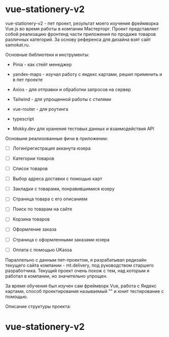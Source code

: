 # vue-stationery-v2

vue-stationery-v2 - пет проект, результат моего изучения фреймворка Vue.js во время работы в компании Мастерторг. Проект представляет собой реализацию фронтенд части приложения по продаже товаров различных категорий. За основу референса для дизайна взят сайт samokat.ru. 

Основные библиотеки и инструменты:

- Pinia - как стейт менеджер

- yandex-maps - изучал работу с яндекс картами, решил применить и в пет проекте

- Axios - для отправки и обработки запросов на сервер

- Tailwind - для упрощенной работы с стилями

- vue-router - для роутинга

- typescript

- Mokky.dev для хранения тестовых данных и взаимодействия API



Основыне реализованные фичи в приложении:

- [ ] Логин\регистрация акканута юзера

- [ ] Категории товаров

- [ ] Список товаров

- [ ] Выбор адреса доставки с помощью карт

- [ ] Закладки с товарами, понравившимися юзеру

- [ ] Страница товара с его описанием

- [ ] Поиск по товарам на сайте

- [ ] Корзина товаров

- [ ] Оформление заказа

- [ ] Страница с оформленными заказами юзера

- [ ] Оплата с помощью UKassa



Параллельно с данным пет-проектом, я разрабатывал редизайн текущего сайта компании - mt.delivery, под руководством старшего разработчика. Текущий проект очень похож с тем, над которым я работал в компании, но значительно упрощен.



За время обучения был изучен сам фреймворк Vue, работа с Яндекс картами, способ проектирования называемый "" и юнит тестирование с помощью.



Описание структуры проекта:
# vue-stationery-v2
